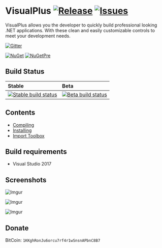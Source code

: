 # VisualPlus [![Release](https://img.shields.io/github/release/DarkByte7/VisualPlus.svg?style=flat)](https://github.com/DarkByte7/VisualPlus/releases/latest) [![Issues](https://img.shields.io/github/issues/DarkByte7/VisualPlus.svg?style=flat)](https://github.com/DarkByte7/VisualPlus/issues)
VisualPlus allows you the developer to quickly build professional looking .NET applications. With these clean and easily customizable controls to meet your development needs.

[![Gitter](https://img.shields.io/badge/Gitter-Join%20Chat-green.svg?style=flat)](https://gitter.im/VisualPlusUI/Lobby)

[![NuGet](https://img.shields.io/nuget/v/VisualPlus.svg?style=flat)](https://www.nuget.org/packages/VisualPlus/)
[![NuGetPre](https://img.shields.io/nuget/vpre/VisualPlus.svg?style=flat)](https://www.nuget.org/packages/VisualPlus/)

## Build Status
| Stable | Beta |
| :---- | :------ |
[ ![Stable build status][1]][2] | [![Beta build status][3]][4] |

[1]: https://img.shields.io/appveyor/ci/DarkByte7/VisualPlus/master.svg?style=plastic
[2]: https://github.com/DarkByte7/VisualPlus/releases
[3]: https://img.shields.io/appveyor/ci/DarkByte7/VisualPlus/beta.svg?style=plastic
[4]: https://ci.appveyor.com/project/DarkByte7/visualplus

## Contents
- [Compiling][5]
- [Installing][6]
- [Import Toolbox][7]

[5]: https://github.com/DarkByte7/VisualPlus/wiki#compiling
[6]: https://github.com/DarkByte7/VisualPlus/wiki#installing
[7]: https://github.com/DarkByte7/VisualPlus/wiki#import-toolbox

## Build requirements
- Visual Studio 2017

## Screenshots
![Imgur](http://i.imgur.com/6MPGU6E.jpg)

![Imgur](http://i.imgur.com/w6skfXF.jpg)

![Imgur](http://i.imgur.com/F5mjJHD.jpg)

## Donate
BitCoin: `1KKghRonJu6orcu7rf4r1wSnsnAPbnC8B7`
